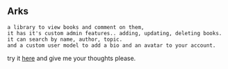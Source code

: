 ## Arks
```
a library to view books and comment on them,
it has it's custom admin features.. adding, updating, deleting books.
it can search by name, author, topic.
and a custom user model to add a bio and an avatar to your account.
```
try it [here](https://arks.pythonanywhere.com/) and give me your thoughts please.
